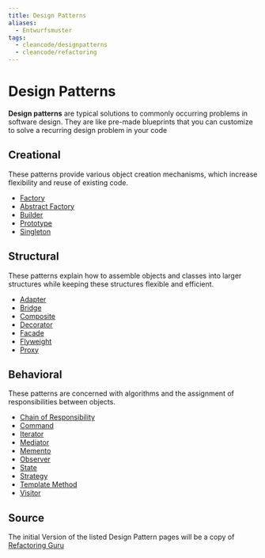 ```yaml
---
title: Design Patterns
aliases:
  - Entwurfsmuster
tags:
  - cleancode/designpatterns
  - cleancode/refactoring
---
```

# Design Patterns
**Design patterns** are typical solutions to commonly occurring problems in software design. They are like pre-made blueprints that you can customize to solve a recurring design problem in your code
## Creational
These patterns provide various object creation mechanisms, which increase flexibility and reuse of existing code.
- [Factory](docs/main/CleanCode/0.%20DesignPatterns/Factory.md)
- [Abstract Factory](docs/main/CleanCode/0.%20DesignPatterns/Abstract%20Factory.md)
- [Builder](docs/main/CleanCode/0.%20DesignPatterns/Builder.md)
- [Prototype](docs/main/CleanCode/0.%20DesignPatterns/Prototype.md)
- [Singleton](docs/main/CleanCode/0.%20DesignPatterns/Singleton.md)
## Structural
These patterns explain how to assemble objects and classes into larger structures while keeping these structures flexible and efficient.
- [Adapter](docs/main/CleanCode/0.%20DesignPatterns/Adapter.md)
- [Bridge](docs/main/CleanCode/0.%20DesignPatterns/Bridge.md)
- [Composite](docs/main/CleanCode/0.%20DesignPatterns/Composite.md)
- [Decorator](docs/main/CleanCode/0.%20DesignPatterns/Decorator.md)
- [Facade](docs/main/CleanCode/0.%20DesignPatterns/Facade.md)
- [Flyweight](docs/main/CleanCode/0.%20DesignPatterns/Flyweight.md)
- [Proxy](docs/main/CleanCode/0.%20DesignPatterns/Proxy.md)
## Behavioral
These patterns are concerned with algorithms and the assignment of responsibilities between objects.
- [Chain of Responsibility](docs/main/CleanCode/0.%20DesignPatterns/Chain%20of%20Responsibility.md)
- [Command](docs/main/CleanCode/0.%20DesignPatterns/Command.md)
- [Iterator](docs/main/CleanCode/0.%20DesignPatterns/Iterator.md)
- [Mediator](docs/main/CleanCode/0.%20DesignPatterns/Mediator.md)
- [Memento](docs/main/CleanCode/0.%20DesignPatterns/Memento.md)
- [Observer](docs/main/CleanCode/0.%20DesignPatterns/Observer.md)
- [State](docs/main/CleanCode/0.%20DesignPatterns/State.md)
- [Strategy](docs/main/CleanCode/0.%20DesignPatterns/Strategy.md)
- [Template Method](docs/main/CleanCode/0.%20DesignPatterns/Template%20Method.md)
- [Visitor](docs/main/CleanCode/0.%20DesignPatterns/Visitor.md)

## Source
The initial Version of the listed Design Pattern pages will be a copy of [Refactoring Guru](https://refactoring.guru/design-patterns)